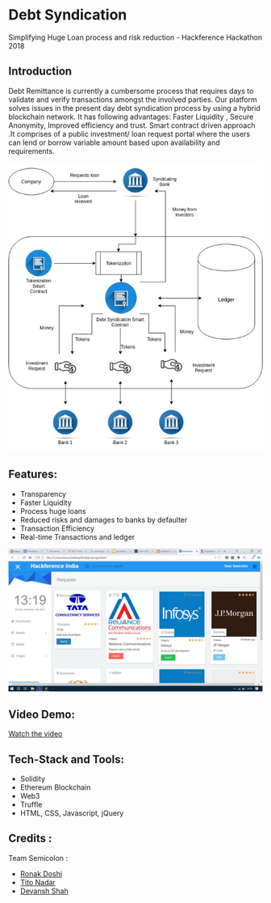 # Debt Syndication

Simplifying Huge Loan process and risk reduction - Hackference Hackathon 2018

## Introduction
Debt Remittance is currently a cumbersome process that requires days to validate and verify transactions amongst the involved parties. Our platform solves issues in the present day debt syndication process by using a hybrid blockchain network. It has following advantages: Faster  Liquidity , Secure Anonymity, Improved efficiency and trust. Smart contract driven approach .It comprises of a public investment/ loan request portal where the users can lend or borrow variable amount based upon availability and requirements.

![Architecture Diagram](Screenshots/Architecture.jpg)


## Features:

* Transparency
* Faster Liquidity
* Process huge loans
* Reduced risks and damages to banks by defaulter
* Transaction Efficiency
* Real-time Transactions and ledger

![Web Portal](Screenshots/page1.JPG)


## Video Demo:

[Watch the video](https://drive.google.com/file/d/16s3O91uQQqMBbdAQd3gGbVvEx5zw1G3_)

## Tech-Stack and Tools:

* Solidity
* Ethereum Blockchain
* Web3
* Truffle
* HTML, CSS, Javascript, jQuery


## Credits :
Team Semicolon :
* [Ronak Doshi](https://www.github.com/Ronak-59)
* [Tito Nadar](https://www.github.com/TitoNadar)
* [Devansh Shah](https://www.github.com/dnssh)


